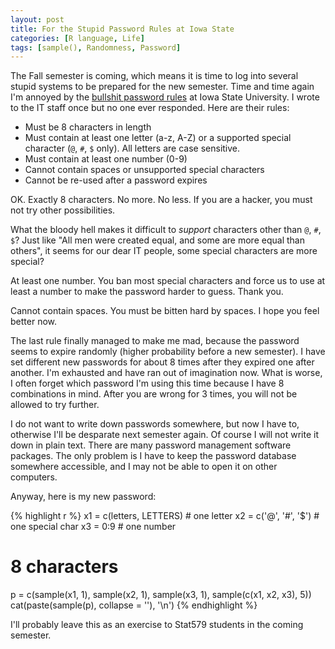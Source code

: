 ```yaml
---
layout: post
title: For the Stupid Password Rules at Iowa State
categories: [R language, Life]
tags: [sample(), Randomness, Password]
---
```


The Fall semester is coming, which means it is time to log into several stupid systems to be prepared for the new semester. Time and time again I'm annoyed by the [bullshit password rules](http://www.it.iastate.edu/news/view/262) at Iowa State University. I wrote to the IT staff once but no one ever responded. Here are their rules:

* Must be 8 characters in length
* Must contain at least one letter (a-z, A-Z) or a supported special character (`@`, `#`, `$` only). All letters are case sensitive.
* Must contain at least one number (0-9)
* Cannot contain spaces or unsupported special characters
* Cannot be re-used after a password expires

OK. Exactly 8 characters. No more. No less. If you are a hacker, you must not try other possibilities.

What the bloody hell makes it difficult to _support_ characters other than `@`, `#`, `$`? Just like "All men were created equal, and some are more equal than others", it seems for our dear IT people, some special characters are more special?

At least one number. You ban most special characters and force us to use at least a number to make the password harder to guess. Thank you.

Cannot contain spaces. You must be bitten hard by spaces. I hope you feel better now.

The last rule finally managed to make me mad, because the password seems to expire randomly (higher probability before a new semester). I have set different new passwords for about 8 times after they expired one after another. I'm exhausted and have ran out of imagination now. What is worse, I often forget which password I'm using this time because I have 8 combinations in mind. After you are wrong for 3 times, you will not be allowed to try further.

I do not want to write down passwords somewhere, but now I have to, otherwise I'll be desparate next semester again. Of course I will not write it down in plain text. There are many password management software packages. The only problem is I have to keep the password database somewhere accessible, and I may not be able to open it on other computers.

Anyway, here is my new password:

{% highlight r %}
x1 = c(letters, LETTERS) # one letter
x2 = c('@', '#', '$')    # one special char
x3 = 0:9                 # one number
# 8 characters
p = c(sample(x1, 1), sample(x2, 1), sample(x3, 1),
      sample(c(x1, x2, x3), 5))
cat(paste(sample(p), collapse = ''), '\n')
{% endhighlight %}

I'll probably leave this as an exercise to Stat579 students in the coming semester.

